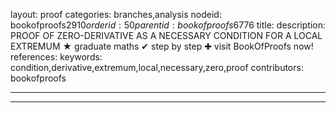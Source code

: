 layout: proof
categories: branches,analysis
nodeid: bookofproofs$2910
orderid: 50
parentid: bookofproofs$6776
title: 
description: PROOF OF ZERO-DERIVATIVE AS A NECESSARY CONDITION FOR A LOCAL EXTREMUM &#9733; graduate maths &#10004; step by step &#10010; visit BookOfProofs now!
references: 
keywords: condition,derivative,extremum,local,necessary,zero,proof
contributors: bookofproofs

---


---
